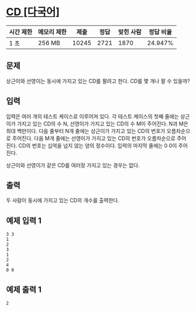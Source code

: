 

# [CD [다국어]](https://www.acmicpc.net/problem/4158)

| 시간 제한 | 메모리 제한 | 제출 | 정답 | 맞힌 사람 | 정답 비율 |
| --- | --- | --- | --- | --- | --- |
| 1 초 | 256 MB | 10245 | 2721 | 1870 | 24.947% |

## 문제

상근이와 선영이는 동시에 가지고 있는 CD를 팔려고 한다. CD를 몇 개나 팔 수 있을까?

## 입력

입력은 여러 개의 테스트 케이스로 이루어져 있다. 각 테스트 케이스의 첫째 줄에는 상근이가 가지고 있는 CD의 수 N, 선영이가 가지고 있는 CD의 수 M이 주어진다. N과 M은 최대 백만이다. 다음 줄부터 N개 줄에는 상근이가 가지고 있는 CD의 번호가 오름차순으로 주어진다. 다음 M개 줄에는 선영이가 가지고 있는 CD의 번호가 오름차순으로 주어진다. CD의 번호는 십억을 넘지 않는 양의 정수이다. 입력의 마지막 줄에는 0 0이 주어진다.

상근이와 선영이가 같은 CD를 여러장 가지고 있는 경우는 없다.

## 출력

두 사람이 동시에 가지고 있는 CD의 개수를 출력한다.

## 예제 입력 1

```
3 3
1
2
3
1
2
4
0 0

```

## 예제 출력 1

```
2
```
